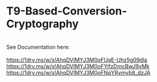 # T9-Based-Conversion-Cryptography

</br>See Documentation here: </br>
</br>https://1drv.ms/w/s!AhqDVIMYJ3M0oFUqE-Uhz5g09dla
</br>https://1drv.ms/w/s!AhqDVIMYJ3M0oFYifzDmcBwJ9vMk
</br>https://1drv.ms/w/s!AhqDVIMYJ3M0oFNqYRymyb8_dzJA

